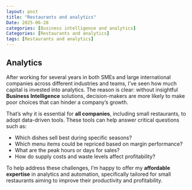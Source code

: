 ```yaml
---
layout: post
title: "Restaurants and analytics"
Date: 2025-06-28
categories: [Business intelligence and analytics]
Categories: [Restaurants and analytics]
tags: [Restaurants and analytics]
---
```

## Analytics
After working for several years in both SMEs and large international companies across different industries and teams, I’ve seen how much capital is invested into analytics. The reason is clear: without insightful **Business Intelligence** solutions, decision-makers are more likely to make poor choices that can hinder a company’s growth.

That’s why it is essential for **all companies**, including small restaurants, to adopt data-driven tools. These tools can help answer critical questions such as:

- Which dishes sell best during specific seasons?
- Which menu items could be repriced based on margin performance?
- What are the peak hours or days for sales?
- How do supply costs and waste levels affect profitability?

To help address these challenges, I’m happy to offer my **affordable expertise** in analytics and automation, specifically tailored for small restaurants aiming to improve their productivity and profitability.
